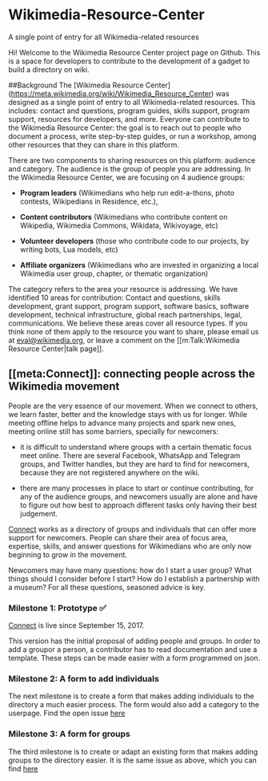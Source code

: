 # Wikimedia-Resource-Center
A single point of entry for all Wikimedia-related resources

Hi! Welcome to the Wikimedia Resource Center project page on Github. This is a space for developers to contribute to the development of a gadget to build a directory on wiki. 

##Background
The [Wikimedia Resource Center] (https://meta.wikimedia.org/wiki/Wikimedia_Resource_Center) was designed as a single point of entry to all Wikimedia-related resources. This includes: contact and questions, program guides, skills support, program support, resources for developers, and more. Everyone can contribute to the Wikimedia Resource Center: the goal is to reach out to people who document a process, write step-by-step guides, or run a workshop, among other resources that they can share in this platform. 

There are two components to sharing resources on this platform: audience and category. The audience is the group of people you are addressing. In the Wikimedia Resource Center, we are focusing on 4 audience groups: 

- **Program leaders** (Wikimedians who help run edit-a-thons, photo contests, Wikipedians in Residence, etc.), 

- **Content contributors** (Wikimedians who contribute content on Wikipedia, Wikimedia Commons, Wikidata, Wikivoyage, etc) 

- **Volunteer developers** (those who contribute code to our projects, by writing bots, Lua models, etc)

- **Affiliate organizers** (Wikimedians who are invested in organizing a local Wikimedia user group, chapter, or thematic organization)


The category refers to the area your resource is addressing. We have identified 10 areas for contribution: Contact and questions, skills development, grant support, program support, software basics, software development, technical infrastructure, global reach partnerships, legal, communications. We believe these areas cover all resource types. If you think none of them apply to the resource you want to share, please email us at eval@wikimedia.org, or leave a comment on the [[m:Talk:Wikimedia Resource Center|talk page]]. 


## [[meta:Connect]]: connecting people across the Wikimedia movement

People are the very essence of our movement. When we connect to others, we learn faster, better and the knowledge stays with us for longer. While meeting offline helps to advance many projects and spark new ones, meeting online still has some barriers, specially for newcomers:

- it is difficult to understand where groups with a certain thematic focus meet online. There are several Facebook, WhatsApp and Telegram groups, and Twitter handles, but they are hard to find for newcomers, because they are not registered anywhere on the wiki. 

- there are many processes in place to start or continue contributing, for any of the audience groups, and newcomers usually are alone and have to figure out how best to approach different tasks only having their best judgement. 

[Connect](https://meta.wikimedia.org/wiki/Connect) works as a directory of groups and individuals that can offer more support for newcomers. People can share their area of focus area, expertise, skills, and answer questions for Wikimedians who are only now beginning to grow in the movement. 

Newcomers may have many questions: how do I start a user group? What things should I consider before I start? How do I establish a partnership with a museum? For all these questions, seasoned advice is key. 

### Milestone 1: Prototype :white_check_mark:
[Connect](https://meta.wikimedia.org/wiki/Connect) is live since September 15, 2017. 

This version has the initial proposal of adding people and groups. In order to add a groupor a person, a contributor has to read documentation and use a template. These steps can be made easier with a form programmed on json. 

### Milestone 2: A form to add individuals
The next milestone is to create a form that makes adding individuals to the directory a much easier process. The form would also add a category to the userpage. Find the open issue [here](https://github.com/macruzbar/Wikimedia-Resource-Center/issues/7)

### Milestone 3: A form for groups
The third milestone is to create or adapt an existing form that makes adding groups to the directory easier. It is the same issue as above, which you can find [here](https://github.com/macruzbar/Wikimedia-Resource-Center/issues/7)
